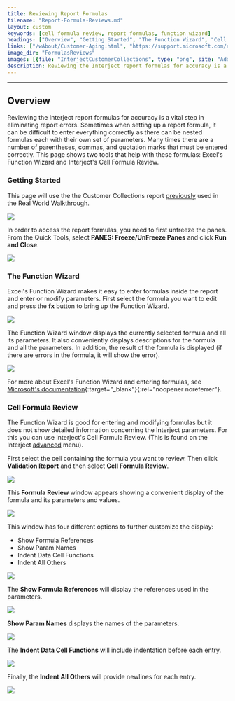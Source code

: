 ```yaml
---
title: Reviewing Report Formulas
filename: "Report-Formula-Reviews.md"
layout: custom
keywords: [cell formula review, report formulas, function wizard]
headings: ["Overview", "Getting Started", "The Function Wizard", "Cell Formula Review"]
links: ["/wAbout/Customer-Aging.html", "https://support.microsoft.com/en-au/office/using-functions-and-nested-functions-in-excel-formulas-3f4cf298-ded7-4f91-bc80-607533b65f02", "/wGetStarted/INTERJECT-Ribbon-Menu-Items.html#advanced-menu-items"]
image_dir: "FormulasReviews"
images: [{file: "InterjectCustomerCollections", type: "png", site: "Addin", cat: "Report Library", sub: "", report: "Interject Customer Collections", ribbon: "", config: ""},{file: "Unfreeze", type: "png", site: "Addin", cat: "Quick Tools", sub: "", report: "", ribbon: "Advanced", config: ""},{file: "SelectFX", type: "png", site: "Addin", cat: "Report", sub: "", report: "", ribbon: "", config: "Yes"},{file: "FunctionWizard", type: "png", site: "Excel", cat: "Function Wizard", sub: "", report: "", ribbon: "", config: ""},{file: "SelectCellFormulaReview", type: "png", site: "Addin", cat: "Ribbon", sub: "Validation Report", report: "", ribbon: "", config: ""},{file: "FormulaReviewWindow", type: "png", site: "Addin", cat: "Formula Review", sub: "", report: "", ribbon: "", config: ""},{file: "FormulaReviewOptions", type: "png", site: "Addin", cat: "Formula Review", sub: "", report: "", ribbon: "", config: ""},{file: "ShowReferences", type: "png", site: "Addin", cat: "Formula Review", sub: "", report: "", ribbon: "", config: ""},{file: "ShowParamNames", type: "png", site: "Addin", cat: "Formula Review", sub: "", report: "", ribbon: "", config: ""},{file: "IndentDataCellFunctions", type: "png", site: "Addin", cat: "Formula Review", sub: "", report: "", ribbon: "", config: ""},{file: "IndentAllOthers", type: "png", site: "Addin", cat: "Formula Review", sub: "", report: "", ribbon: "", config: ""}]
description: Reviewing the Interject report formulas for accuracy is a vital step in eliminating report errors. This page shows two tools that help with these formulas&#58; Excel's Function Wizard and Interject's Cell Formula Review.
---
```

* * *

## Overview

Reviewing the Interject report formulas for accuracy is a vital step in eliminating report errors. Sometimes when setting up a report formula, it can be difficult to enter everything correctly as there can be nested formulas each with their own set of parameters. Many times there are a number of parentheses, commas, and quotation marks that must be entered correctly. This page shows two tools that help with these formulas: Excel's Function Wizard and Interject's Cell Formula Review.

### Getting Started

This page will use the the Customer Collections report [previously](/wAbout/Customer-Aging.html) used in the Real World Walkthrough.

![](/images/FormulasReviews/InterjectCustomerCollections.png)
<br>

In order to access the report formulas, you need to first unfreeze the panes. From the Quick Tools, select **PANES: Freeze/UnFreeze Panes** and click **Run and Close**.

![](/images/FormulasReviews/Unfreeze.png)
<br>

### The Function Wizard

Excel's Function Wizard makes it easy to enter formulas inside the report and enter or modify parameters. First select the formula you want to edit and press the **fx** button to bring up the Function Wizard.

![](/images/FormulasReviews/SelectFX.png)
<br>

The Function Wizard window displays the currently selected formula and all its parameters. It also conveniently displays descriptions for the formula and all the parameters. In addition, the result of the formula is displayed (if there are errors in the formula, it will show the error).

![](/images/FormulasReviews/FunctionWizard.png)
<br>

For more about Excel's Function Wizard and entering formulas, see [Microsoft's documentation](https://support.microsoft.com/en-au/office/using-functions-and-nested-functions-in-excel-formulas-3f4cf298-ded7-4f91-bc80-607533b65f02){:target="_blank"}{:rel="noopener noreferrer"}.

### Cell Formula Review

The Function Wizard is good for entering and modifying formulas but it does not show detailed information concerning the Interject parameters. For this you can use Interject's Cell Formula Review. (This is found on the Interject [advanced](/wGetStarted/INTERJECT-Ribbon-Menu-Items.html#advanced-menu-items) menu).

First select the cell containing the formula you want to review. Then click **Validation Report** and then select **Cell Formula Review**.

![](/images/FormulasReviews/SelectCellFormulaReview.png)
<br>

This **Formula Review** window appears showing a convenient display of the formula and its parameters and values.

![](/images/FormulasReviews/FormulaReviewWindow.png)
<br>

This window has four different options to further customize the display:

* Show Formula References
* Show Param Names
* Indent Data Cell Functions
* Indent All Others

![](/images/FormulasReviews/FormulaReviewOptions.png)
<br>

The **Show Formula References** will display the references used in the parameters.

![](/images/FormulasReviews/ShowReferences.png)
<br>

**Show Param Names** displays the names of the parameters.

![](/images/FormulasReviews/ShowParamNames.png)
<br>

The **Indent Data Cell Functions** will include indentation before each entry.

![](/images/FormulasReviews/IndentDataCellFunctions.png)
<br>

Finally, the **Indent All Others** will provide newlines for each entry.

![](/images/FormulasReviews/IndentAllOthers.png)
<br>

